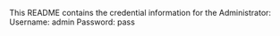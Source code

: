 This README contains the credential information for the Administrator:
Username: admin
Password: pass
